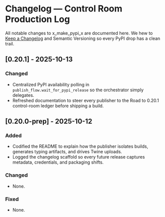 # Changelog — Control Room Production Log

All notable changes to x_make_pypi_x are documented here. We hew to [Keep a Changelog](https://keepachangelog.com/en/1.1.0/) and Semantic Versioning so every PyPI drop has a clean trail.

## [0.20.1] - 2025-10-13
### Changed
- Centralized PyPI availability polling in `publish_flow.wait_for_pypi_release` so the orchestrator simply delegates.
- Refreshed documentation to steer every publisher to the Road to 0.20.1 control-room ledger before shipping a build.

## [0.20.0-prep] - 2025-10-12
### Added
- Codified the README to explain how the publisher isolates builds, generates typing artifacts, and drives Twine uploads.
- Logged the changelog scaffold so every future release captures metadata, credentials, and packaging shifts.

### Changed
- None.

### Fixed
- None.
